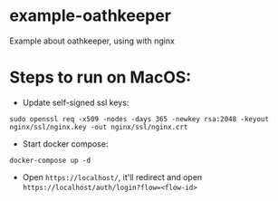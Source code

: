 # example-oathkeeper
Example about oathkeeper, using with nginx

# Steps to run on MacOS:
* Update self-signed ssl keys:

`
sudo openssl req -x509 -nodes -days 365 -newkey rsa:2048 -keyout nginx/ssl/nginx.key -out nginx/ssl/nginx.crt
`

* Start docker compose:

`
docker-compose up -d
`

* Open `https://localhost/`, it'll redirect and open `https://localhost/auth/login?flow=<flow-id>`
